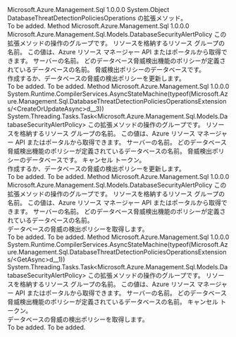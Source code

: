 <Type Name="DatabaseThreatDetectionPoliciesOperationsExtensions" FullName="Microsoft.Azure.Management.Sql.DatabaseThreatDetectionPoliciesOperationsExtensions">
  <TypeSignature Language="C#" Value="public static class DatabaseThreatDetectionPoliciesOperationsExtensions" />
  <TypeSignature Language="ILAsm" Value=".class public auto ansi abstract sealed beforefieldinit DatabaseThreatDetectionPoliciesOperationsExtensions extends System.Object" />
  <TypeSignature Language="DocId" Value="T:Microsoft.Azure.Management.Sql.DatabaseThreatDetectionPoliciesOperationsExtensions" />
  <TypeSignature Language="VB.NET" Value="Public Module DatabaseThreatDetectionPoliciesOperationsExtensions" />
  <TypeSignature Language="F#" Value="type DatabaseThreatDetectionPoliciesOperationsExtensions = class" />
  <AssemblyInfo>
    <AssemblyName>Microsoft.Azure.Management.Sql</AssemblyName>
    <AssemblyVersion>1.0.0.0</AssemblyVersion>
  </AssemblyInfo>
  <Base>
    <BaseTypeName>System.Object</BaseTypeName>
  </Base>
  <Interfaces />
  <Docs>
    <summary>
            DatabaseThreatDetectionPoliciesOperations の拡張メソッド。
            </summary>
    <remarks>To be added.</remarks>
  </Docs>
  <Members>
    <Member MemberName="CreateOrUpdate">
      <MemberSignature Language="C#" Value="public static Microsoft.Azure.Management.Sql.Models.DatabaseSecurityAlertPolicy CreateOrUpdate (this Microsoft.Azure.Management.Sql.IDatabaseThreatDetectionPoliciesOperations operations, string resourceGroupName, string serverName, string databaseName, Microsoft.Azure.Management.Sql.Models.DatabaseSecurityAlertPolicy parameters);" />
      <MemberSignature Language="ILAsm" Value=".method public static hidebysig class Microsoft.Azure.Management.Sql.Models.DatabaseSecurityAlertPolicy CreateOrUpdate(class Microsoft.Azure.Management.Sql.IDatabaseThreatDetectionPoliciesOperations operations, string resourceGroupName, string serverName, string databaseName, class Microsoft.Azure.Management.Sql.Models.DatabaseSecurityAlertPolicy parameters) cil managed" />
      <MemberSignature Language="DocId" Value="M:Microsoft.Azure.Management.Sql.DatabaseThreatDetectionPoliciesOperationsExtensions.CreateOrUpdate(Microsoft.Azure.Management.Sql.IDatabaseThreatDetectionPoliciesOperations,System.String,System.String,System.String,Microsoft.Azure.Management.Sql.Models.DatabaseSecurityAlertPolicy)" />
      <MemberSignature Language="VB.NET" Value="&lt;Extension()&gt;&#xA;Public Function CreateOrUpdate (operations As IDatabaseThreatDetectionPoliciesOperations, resourceGroupName As String, serverName As String, databaseName As String, parameters As DatabaseSecurityAlertPolicy) As DatabaseSecurityAlertPolicy" />
      <MemberSignature Language="F#" Value="static member CreateOrUpdate : Microsoft.Azure.Management.Sql.IDatabaseThreatDetectionPoliciesOperations * string * string * string * Microsoft.Azure.Management.Sql.Models.DatabaseSecurityAlertPolicy -&gt; Microsoft.Azure.Management.Sql.Models.DatabaseSecurityAlertPolicy" Usage="Microsoft.Azure.Management.Sql.DatabaseThreatDetectionPoliciesOperationsExtensions.CreateOrUpdate (operations, resourceGroupName, serverName, databaseName, parameters)" />
      <MemberType>Method</MemberType>
      <AssemblyInfo>
        <AssemblyName>Microsoft.Azure.Management.Sql</AssemblyName>
        <AssemblyVersion>1.0.0.0</AssemblyVersion>
      </AssemblyInfo>
      <ReturnValue>
        <ReturnType>Microsoft.Azure.Management.Sql.Models.DatabaseSecurityAlertPolicy</ReturnType>
      </ReturnValue>
      <Parameters>
        <Parameter Name="operations" Type="Microsoft.Azure.Management.Sql.IDatabaseThreatDetectionPoliciesOperations" RefType="this" />
        <Parameter Name="resourceGroupName" Type="System.String" />
        <Parameter Name="serverName" Type="System.String" />
        <Parameter Name="databaseName" Type="System.String" />
        <Parameter Name="parameters" Type="Microsoft.Azure.Management.Sql.Models.DatabaseSecurityAlertPolicy" />
      </Parameters>
      <Docs>
        <param name="operations">
            この拡張メソッドの操作のグループです。
            </param>
        <param name="resourceGroupName">
            リソースを格納するリソース グループの名前。 この値は、Azure リソース マネージャー API またはポータルから取得できます。
            </param>
        <param name="serverName">
            サーバーの名前。
            </param>
        <param name="databaseName">
            どのデータベース脅威検出機能のポリシーが定義されているデータベースの名前。
            </param>
        <param name="parameters">
            脅威検出ポリシーのデータベースです。
            </param>
        <summary>
            作成するか、データベースの脅威の検出ポリシーを更新します。
            </summary>
        <returns>To be added.</returns>
        <remarks>To be added.</remarks>
      </Docs>
    </Member>
    <Member MemberName="CreateOrUpdateAsync">
      <MemberSignature Language="C#" Value="public static System.Threading.Tasks.Task&lt;Microsoft.Azure.Management.Sql.Models.DatabaseSecurityAlertPolicy&gt; CreateOrUpdateAsync (this Microsoft.Azure.Management.Sql.IDatabaseThreatDetectionPoliciesOperations operations, string resourceGroupName, string serverName, string databaseName, Microsoft.Azure.Management.Sql.Models.DatabaseSecurityAlertPolicy parameters, System.Threading.CancellationToken cancellationToken = null);" />
      <MemberSignature Language="ILAsm" Value=".method public static hidebysig class System.Threading.Tasks.Task`1&lt;class Microsoft.Azure.Management.Sql.Models.DatabaseSecurityAlertPolicy&gt; CreateOrUpdateAsync(class Microsoft.Azure.Management.Sql.IDatabaseThreatDetectionPoliciesOperations operations, string resourceGroupName, string serverName, string databaseName, class Microsoft.Azure.Management.Sql.Models.DatabaseSecurityAlertPolicy parameters, valuetype System.Threading.CancellationToken cancellationToken) cil managed" />
      <MemberSignature Language="DocId" Value="M:Microsoft.Azure.Management.Sql.DatabaseThreatDetectionPoliciesOperationsExtensions.CreateOrUpdateAsync(Microsoft.Azure.Management.Sql.IDatabaseThreatDetectionPoliciesOperations,System.String,System.String,System.String,Microsoft.Azure.Management.Sql.Models.DatabaseSecurityAlertPolicy,System.Threading.CancellationToken)" />
      <MemberSignature Language="F#" Value="static member CreateOrUpdateAsync : Microsoft.Azure.Management.Sql.IDatabaseThreatDetectionPoliciesOperations * string * string * string * Microsoft.Azure.Management.Sql.Models.DatabaseSecurityAlertPolicy * System.Threading.CancellationToken -&gt; System.Threading.Tasks.Task&lt;Microsoft.Azure.Management.Sql.Models.DatabaseSecurityAlertPolicy&gt;" Usage="Microsoft.Azure.Management.Sql.DatabaseThreatDetectionPoliciesOperationsExtensions.CreateOrUpdateAsync (operations, resourceGroupName, serverName, databaseName, parameters, cancellationToken)" />
      <MemberType>Method</MemberType>
      <AssemblyInfo>
        <AssemblyName>Microsoft.Azure.Management.Sql</AssemblyName>
        <AssemblyVersion>1.0.0.0</AssemblyVersion>
      </AssemblyInfo>
      <Attributes>
        <Attribute>
          <AttributeName>System.Runtime.CompilerServices.AsyncStateMachine(typeof(Microsoft.Azure.Management.Sql.DatabaseThreatDetectionPoliciesOperationsExtensions/&lt;CreateOrUpdateAsync&gt;d__3))</AttributeName>
        </Attribute>
      </Attributes>
      <ReturnValue>
        <ReturnType>System.Threading.Tasks.Task&lt;Microsoft.Azure.Management.Sql.Models.DatabaseSecurityAlertPolicy&gt;</ReturnType>
      </ReturnValue>
      <Parameters>
        <Parameter Name="operations" Type="Microsoft.Azure.Management.Sql.IDatabaseThreatDetectionPoliciesOperations" RefType="this" />
        <Parameter Name="resourceGroupName" Type="System.String" />
        <Parameter Name="serverName" Type="System.String" />
        <Parameter Name="databaseName" Type="System.String" />
        <Parameter Name="parameters" Type="Microsoft.Azure.Management.Sql.Models.DatabaseSecurityAlertPolicy" />
        <Parameter Name="cancellationToken" Type="System.Threading.CancellationToken" />
      </Parameters>
      <Docs>
        <param name="operations">
            この拡張メソッドの操作のグループです。
            </param>
        <param name="resourceGroupName">
            リソースを格納するリソース グループの名前。 この値は、Azure リソース マネージャー API またはポータルから取得できます。
            </param>
        <param name="serverName">
            サーバーの名前。
            </param>
        <param name="databaseName">
            どのデータベース脅威検出機能のポリシーが定義されているデータベースの名前。
            </param>
        <param name="parameters">
            脅威検出ポリシーのデータベースです。
            </param>
        <param name="cancellationToken">
            キャンセル トークン。
            </param>
        <summary>
            作成するか、データベースの脅威の検出ポリシーを更新します。
            </summary>
        <returns>To be added.</returns>
        <remarks>To be added.</remarks>
      </Docs>
    </Member>
    <Member MemberName="Get">
      <MemberSignature Language="C#" Value="public static Microsoft.Azure.Management.Sql.Models.DatabaseSecurityAlertPolicy Get (this Microsoft.Azure.Management.Sql.IDatabaseThreatDetectionPoliciesOperations operations, string resourceGroupName, string serverName, string databaseName);" />
      <MemberSignature Language="ILAsm" Value=".method public static hidebysig class Microsoft.Azure.Management.Sql.Models.DatabaseSecurityAlertPolicy Get(class Microsoft.Azure.Management.Sql.IDatabaseThreatDetectionPoliciesOperations operations, string resourceGroupName, string serverName, string databaseName) cil managed" />
      <MemberSignature Language="DocId" Value="M:Microsoft.Azure.Management.Sql.DatabaseThreatDetectionPoliciesOperationsExtensions.Get(Microsoft.Azure.Management.Sql.IDatabaseThreatDetectionPoliciesOperations,System.String,System.String,System.String)" />
      <MemberSignature Language="VB.NET" Value="&lt;Extension()&gt;&#xA;Public Function Get (operations As IDatabaseThreatDetectionPoliciesOperations, resourceGroupName As String, serverName As String, databaseName As String) As DatabaseSecurityAlertPolicy" />
      <MemberSignature Language="F#" Value="static member Get : Microsoft.Azure.Management.Sql.IDatabaseThreatDetectionPoliciesOperations * string * string * string -&gt; Microsoft.Azure.Management.Sql.Models.DatabaseSecurityAlertPolicy" Usage="Microsoft.Azure.Management.Sql.DatabaseThreatDetectionPoliciesOperationsExtensions.Get (operations, resourceGroupName, serverName, databaseName)" />
      <MemberType>Method</MemberType>
      <AssemblyInfo>
        <AssemblyName>Microsoft.Azure.Management.Sql</AssemblyName>
        <AssemblyVersion>1.0.0.0</AssemblyVersion>
      </AssemblyInfo>
      <ReturnValue>
        <ReturnType>Microsoft.Azure.Management.Sql.Models.DatabaseSecurityAlertPolicy</ReturnType>
      </ReturnValue>
      <Parameters>
        <Parameter Name="operations" Type="Microsoft.Azure.Management.Sql.IDatabaseThreatDetectionPoliciesOperations" RefType="this" />
        <Parameter Name="resourceGroupName" Type="System.String" />
        <Parameter Name="serverName" Type="System.String" />
        <Parameter Name="databaseName" Type="System.String" />
      </Parameters>
      <Docs>
        <param name="operations">
            この拡張メソッドの操作のグループです。
            </param>
        <param name="resourceGroupName">
            リソースを格納するリソース グループの名前。 この値は、Azure リソース マネージャー API またはポータルから取得できます。
            </param>
        <param name="serverName">
            サーバーの名前。
            </param>
        <param name="databaseName">
            どのデータベース脅威検出機能のポリシーが定義されているデータベースの名前。
            </param>
        <summary>
            データベースの脅威の検出ポリシーを取得します。
            </summary>
        <returns>To be added.</returns>
        <remarks>To be added.</remarks>
      </Docs>
    </Member>
    <Member MemberName="GetAsync">
      <MemberSignature Language="C#" Value="public static System.Threading.Tasks.Task&lt;Microsoft.Azure.Management.Sql.Models.DatabaseSecurityAlertPolicy&gt; GetAsync (this Microsoft.Azure.Management.Sql.IDatabaseThreatDetectionPoliciesOperations operations, string resourceGroupName, string serverName, string databaseName, System.Threading.CancellationToken cancellationToken = null);" />
      <MemberSignature Language="ILAsm" Value=".method public static hidebysig class System.Threading.Tasks.Task`1&lt;class Microsoft.Azure.Management.Sql.Models.DatabaseSecurityAlertPolicy&gt; GetAsync(class Microsoft.Azure.Management.Sql.IDatabaseThreatDetectionPoliciesOperations operations, string resourceGroupName, string serverName, string databaseName, valuetype System.Threading.CancellationToken cancellationToken) cil managed" />
      <MemberSignature Language="DocId" Value="M:Microsoft.Azure.Management.Sql.DatabaseThreatDetectionPoliciesOperationsExtensions.GetAsync(Microsoft.Azure.Management.Sql.IDatabaseThreatDetectionPoliciesOperations,System.String,System.String,System.String,System.Threading.CancellationToken)" />
      <MemberSignature Language="F#" Value="static member GetAsync : Microsoft.Azure.Management.Sql.IDatabaseThreatDetectionPoliciesOperations * string * string * string * System.Threading.CancellationToken -&gt; System.Threading.Tasks.Task&lt;Microsoft.Azure.Management.Sql.Models.DatabaseSecurityAlertPolicy&gt;" Usage="Microsoft.Azure.Management.Sql.DatabaseThreatDetectionPoliciesOperationsExtensions.GetAsync (operations, resourceGroupName, serverName, databaseName, cancellationToken)" />
      <MemberType>Method</MemberType>
      <AssemblyInfo>
        <AssemblyName>Microsoft.Azure.Management.Sql</AssemblyName>
        <AssemblyVersion>1.0.0.0</AssemblyVersion>
      </AssemblyInfo>
      <Attributes>
        <Attribute>
          <AttributeName>System.Runtime.CompilerServices.AsyncStateMachine(typeof(Microsoft.Azure.Management.Sql.DatabaseThreatDetectionPoliciesOperationsExtensions/&lt;GetAsync&gt;d__1))</AttributeName>
        </Attribute>
      </Attributes>
      <ReturnValue>
        <ReturnType>System.Threading.Tasks.Task&lt;Microsoft.Azure.Management.Sql.Models.DatabaseSecurityAlertPolicy&gt;</ReturnType>
      </ReturnValue>
      <Parameters>
        <Parameter Name="operations" Type="Microsoft.Azure.Management.Sql.IDatabaseThreatDetectionPoliciesOperations" RefType="this" />
        <Parameter Name="resourceGroupName" Type="System.String" />
        <Parameter Name="serverName" Type="System.String" />
        <Parameter Name="databaseName" Type="System.String" />
        <Parameter Name="cancellationToken" Type="System.Threading.CancellationToken" />
      </Parameters>
      <Docs>
        <param name="operations">
            この拡張メソッドの操作のグループです。
            </param>
        <param name="resourceGroupName">
            リソースを格納するリソース グループの名前。 この値は、Azure リソース マネージャー API またはポータルから取得できます。
            </param>
        <param name="serverName">
            サーバーの名前。
            </param>
        <param name="databaseName">
            どのデータベース脅威検出機能のポリシーが定義されているデータベースの名前。
            </param>
        <param name="cancellationToken">
            キャンセル トークン。
            </param>
        <summary>
            データベースの脅威の検出ポリシーを取得します。
            </summary>
        <returns>To be added.</returns>
        <remarks>To be added.</remarks>
      </Docs>
    </Member>
  </Members>
</Type>